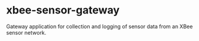 xbee-sensor-gateway
===================

Gateway application for collection and logging of sensor data from an XBee sensor network.
